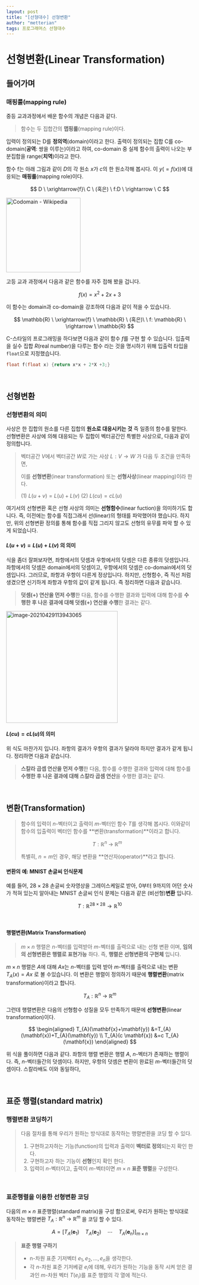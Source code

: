 ```yaml
---
layout: post
title: "[선형대수] 선형변환"
author: "metterian"
tags: 프로그래머스 선형대수
---
```

# 선형변환(Linear Transformation)

## 들어가며

### 매핑룰(mapping rule)

중등 교과과정에서 배운 함수의 개념은 다음과 같다.

> 함수는 두 집합간의 **맵핑룰**(mapping rule)이다.

입력이 정의되는 D를 **정의역**(domain)이라고 한다. 출력이 정의되는 집합 C를 co-domain(**공역**: 쌍을 이루는)이라고 하여, co-domain 중 실제 함수의 출력이 나오는 부분집합을 range(**치역**)이라고 한다.

함수 f는 아래 그림과 같이 $D$의 각 원소 $x$가 $c$의 한 원소각해 봅시다. 이 $y(=f(x))$에 대응되는 **매핑룰**(mapping role)이다.



$$
D \ \xrightarrow{f}\  C \ (혹은) \ f:D \ \rightarrow \ C
$$



<img src="https://tva1.sinaimg.cn/large/008i3skNgy1gq0em5hdsxj30xc0p076i.jpg" alt="Codomain - Wikipedia" width="200"  />

[^출처]: 위키피디아

고등 교과 과정에서 다음과 같은 함수를 자주 접해 봤을 겁니다.



$$
f(x)=x^{2}+2 x+3
$$



이 함수는 domain과 co-domain을 강조하여 다음과 같이 적을 수 있습니다.



$$
\mathbb{R} \ \xrightarrow{f} \ \mathbb{R} \ (혹은)\ \  f: \mathbb{R} \ \rightarrow \ \mathbb{R}
$$



C-스타일의 프로그래밍을 하다보면 다음과 같이 함수 $f$를 구현 할 수 있습니다. 입출력을 실수 집합 $R$(real number)을 다루는 함수 라는 것을 명시하기 위해 입출력 타입을 `float`으로 지정했습니다.

```c
float f(float x) {return x*x + 2*X +3;}
```



<br>

## 선형변환

### 선형변환의 의미

사상은 한 집합의 원소를 다른 집합의 **원소로 대응시키는 것** 즉 일종의 함수를 말한다. 선형변환은 사상에 의해 대응되는 두 집합이 벡터공간인 특별한 사상으로, 다음과 같이 정의합니다.

> 벡터공간 $V$에서 벡터공간 $W$로 가는 사상 $L : V \rightarrow W$ 가 다음 두 조건을 만족하면,
>
> 이를 **선형변환**(inear transformation) 또는 **선형사상**(linear mapping)이라 한다.
>
> (1) $L(u+v)=L(u)+L(v)$
> (2) $L(c u)=c L(u)$

여기서의 선형변환 혹은 선형 사상의 의미는 **선형함수**(linear fuction)을 의미하기도 합니다. 즉, 이전에는 함수를 직접그래서 선(linear)의 형태를 파악했어야 했습니다. 하지만, 위의 선형변환 정의를 통해 함수를 직접 그리지 않고도 선형의 유무를 파악 할 수 있게 되었습니다.






#### $L(u+v)=L(u)+L(v)$ 의 의미

식을 좀더 잘펴보자면, 좌항에서의 덧셈과 우항에서의 덧셈은 다른 종류의 덧셈입니다. 좌항에서의 덧셈은 domain에서의 덧셈이고, 우항에서의 덧셈은 co-domain에서의 덧셈입니다. 그러므로, 좌항과 우항이 다른게 정상입니다. 하지만, 선형함수, 즉 직선 처럼 생겼으면 신기하게 좌항과 우항의 값이 같게 됩니다. 즉 정리하면 다음과 같습니다.

> **덧셈(+) 연산을 먼저 수행**한 다음, 함수를 수행한 결과와 입력에 대해 함수를 **수행한 후 나온 결과에 대해 덧셈(+) 연산을 수행**한 결과는 같다.

<img src="https://tva1.sinaimg.cn/large/008i3skNgy1gq0ezffu7uj30g40csqai.jpg" alt="image-20210429113943065" width="300"  />

#### $L(c u)=c L(u)$의 의미

위 식도 마찬가지 입니다. 좌항의 결과가 우항의 결과가 달라야 하지만 결과가 같게 됩니다. 정리하면 다음과 같습니다.

> **스칼라 곱셉 연산을 먼저 수행**한 다음, 함수를 수행한 결과와 입력에 대해 함수를 **수행한 후 나온 결과에 대해 스칼라 곱셈 연산**을 수행한 결과는 같다.



<br>

## 변환(Transformation)

> 함수의 입력이 $n$-벡터이고 출력이 $m$-벡터인 함수 $T$를 생각해 봅시다. 이와같이 함수의 입출력이 벡터인 함수를 **변환(transformation)**이라고 합니다.
>
> $$
> T : \mathbb{R}^n \; \rightarrow \; \mathbb{R}^m
> $$
>
> 특별히, $n=m$인 경우, 해당 변환을 **연산자(operator)**라고 합니다.

#### 변환의 예: MNIST 손글씨 인식문제

예를 들어, $28 \times 28$ 손글씨 숫자영상을 그레이스케일로 받아, 0부터 9까지의 어던 숫사가 적혀 있는지 알아내는 MNIST 손글씨 인식 문제는 다음과 같은 (비선형)**변환** 입니다.



$$
T : \mathbb{R}^{28 \times 28} \rightarrow \mathbb{R}^{10}
$$



<br>

#### 행렬변환(Matrix Transformation)

> $m \times n$ 행렬은 $n$-벡터를 입력받아 $m$-벡터를 출력으로 내는 선형 변환 이며, **임의의 선형변환은 행렬로 표현가능** 하다. 즉, **행렬은 선형변환의 구현체** 입니다.

$m \times n$ 행렬은 $A$에 대해 $Ax$는 $n$-벡터를 입력 받아 $m$-벡터를 출력으로 내는 변환 $T_A(x) = Ax$ 로 볼 수있습니다. 이 변환은 행렬이 정의하기 때문에 **행렬변환**(matrix transformation)이라고 합니다.



$$
T_A : \mathbb{R}^n \ \rightarrow \ \mathbb{R}^m
$$



그런데 행렬변환은 다음의 선형함수 성질을 모두 만족하기 때문에 **선형변환**(linear transformation)이다.



$$
\begin{aligned}
T_{A}(\mathbf{x}+\mathbf{y}) &=T_{A}(\mathbf{x})+T_{A}(\mathbf{y}) \\
T_{A}(c \mathbf{x}) &=c T_{A}(\mathbf{x})
\end{aligned}
$$



위 식을 풀이하면 다음과 같다. 좌항의 행렬 변환은 행렬 $A$, $n$-벡터가 존재하는 행렬이다. 즉, $n$-벡터들간의 덧셈이다. 하지만, 우항의 덧셈은 변환이 완료된 $m$-벡터들간의 덧셈이다. 스칼라배도 이와 동일하다,



<br>

## 표준 행렬(standard matrix)

### 행렬변환 코딩하기

> 다음 절차를 통해 우리가 원하는 방식대로 동작하는 행렬변환을 코딩 할 수 있다.
>
> 1. 구현하고자하는 기능(function)의 입력과 출력이 **벡터로 정의**되는지 확인 한다.
> 2. 구현하고자 하는 기능이 **선형**인지 확인 한다.
> 3. 입력이 $n$-벡터이고, 출력이 $m$-벡터이면 $m \times n$ **표준 행렬**을 구성한다.

<br>

### 표준행렬을 이용한 선형변환 코딩

다음의  $m \times n$ 표준행렬(standard matrix)을 구성 함으로써, 우리가 원하는 방식대로 동작하는 행렬변환 $T_A : \mathbb{R}^n \ \rightarrow \ \mathbb{R}^m$ 을 코딩 할 수 있다.



$$
A=\left[T_{A}\left(\mathbf{e}_{1}\right) \quad T_{A}\left(\mathbf{e}_{2}\right) \quad \cdots \quad T_{A}\left(\mathbf{e}_{n}\right)\right]_{m \times n}
$$




> **표준 행렬 구하기**
>
> - n-차원 표준 기저벡터 ${e_1, e_2, \dots, e_n}$을 생각한다.
> - 각 $n$-차원 표준 기저베겉 $e_i$에 데해, 우리가 원하는 기능을 동작 시켜 얻은 결과인 $m$-차원 벡터 $T(e_i)$를 표준 행렬의 각 열에 적는다.

